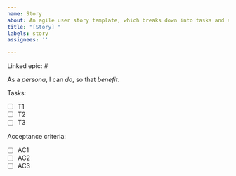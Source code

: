 ```yaml
---
name: Story
about: An agile user story template, which breaks down into tasks and acceptance criteria
title: "[Story] "
labels: story
assignees: ''

---
```


Linked epic: # 

As a *persona*,
I can *do*,
so that *benefit*.

Tasks:

- [ ] T1
- [ ] T2
- [ ] T3

Acceptance criteria:

- [ ] AC1
- [ ] AC2
- [ ] AC3
